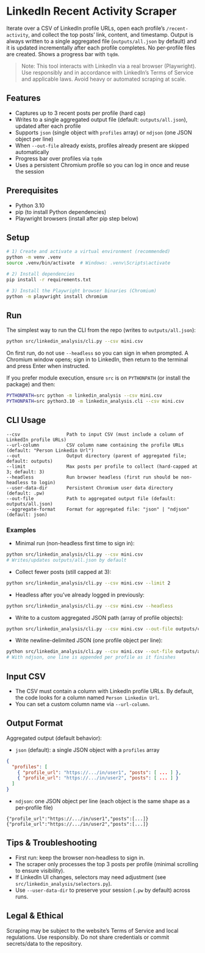 # LinkedIn Recent Activity Scraper

Iterate over a CSV of LinkedIn profile URLs, open each profile’s `/recent-activity`, and collect the top posts’ link, content, and timestamp. Output is always written to a single aggregated file (`outputs/all.json` by default) and it is updated incrementally after each profile completes. No per‑profile files are created. Shows a progress bar with `tqdm`.

> Note: This tool interacts with LinkedIn via a real browser (Playwright). Use responsibly and in accordance with LinkedIn’s Terms of Service and applicable laws. Avoid heavy or automated scraping at scale.

## Features
- Captures up to 3 recent posts per profile (hard cap)
- Writes to a single aggregated output file (default: `outputs/all.json`), updated after each profile
- Supports `json` (single object with `profiles` array) or `ndjson` (one JSON object per line)
- When `--out-file` already exists, profiles already present are skipped automatically
- Progress bar over profiles via `tqdm`
- Uses a persistent Chromium profile so you can log in once and reuse the session

## Prerequisites
- Python 3.10
- pip (to install Python dependencies)
- Playwright browsers (install after pip step below)

## Setup
```bash
# 1) Create and activate a virtual environment (recommended)
python -m venv .venv
source .venv/bin/activate  # Windows: .venv\Scripts\activate

# 2) Install dependencies
pip install -r requirements.txt

# 3) Install the Playwright browser binaries (Chromium)
python -m playwright install chromium
```

## Run
The simplest way to run the CLI from the repo (writes to `outputs/all.json`):
```bash
python src/linkedin_analysis/cli.py --csv mini.csv
```

On first run, do not use `--headless` so you can sign in when prompted. A Chromium window opens; sign in to LinkedIn, then return to the terminal and press Enter when instructed.

If you prefer module execution, ensure `src` is on `PYTHONPATH` (or install the package) and then:
```bash
PYTHONPATH=src python -m linkedin_analysis --csv mini.csv
PYTHONPATH=src python3.10 -m linkedin_analysis.cli --csv mini.csv
```

## CLI Usage
```text
--csv                 Path to input CSV (must include a column of LinkedIn profile URLs)
--url-column          CSV column name containing the profile URLs (default: "Person Linkedin Url")
--out                 Output directory (parent of aggregated file; default: outputs)
--limit               Max posts per profile to collect (hard-capped at 3; default: 3)
--headless            Run browser headless (first run should be non-headless to login)
--user-data-dir       Persistent Chromium user data directory (default: .pw)
--out-file            Path to aggregated output file (default: outputs/all.json)
--aggregate-format    Format for aggregated file: "json" | "ndjson" (default: json)
```

### Examples
- Minimal run (non-headless first time to sign in):
```bash
python src/linkedin_analysis/cli.py --csv mini.csv
# Writes/updates outputs/all.json by default
```

- Collect fewer posts (still capped at 3):
```bash
python src/linkedin_analysis/cli.py --csv mini.csv --limit 2
```

- Headless after you’ve already logged in previously:
```bash
python src/linkedin_analysis/cli.py --csv mini.csv --headless
```

- Write to a custom aggregated JSON path (array of profile objects):
```bash
python src/linkedin_analysis/cli.py --csv mini.csv --out-file outputs/custom_all.json
```

- Write newline-delimited JSON (one profile object per line):
```bash
python src/linkedin_analysis/cli.py --csv mini.csv --out-file outputs/all.ndjson --aggregate-format ndjson
# With ndjson, one line is appended per profile as it finishes
```

## Input CSV
- The CSV must contain a column with LinkedIn profile URLs. By default, the code looks for a column named `Person Linkedin Url`.
- You can set a custom column name via `--url-column`.

## Output Format

Aggregated output (default behavior):
- `json` (default): a single JSON object with a `profiles` array
```json
{
  "profiles": [
    { "profile_url": "https://.../in/user1", "posts": [ ... ] },
    { "profile_url": "https://.../in/user2", "posts": [ ... ] }
  ]
}
```

- `ndjson`: one JSON object per line (each object is the same shape as a per‑profile file)
```text
{"profile_url":"https://.../in/user1","posts":[...]}
{"profile_url":"https://.../in/user2","posts":[...]}
```

## Tips & Troubleshooting
- First run: keep the browser non‑headless to sign in.
- The scraper only processes the top 3 posts per profile (minimal scrolling to ensure visibility).
- If LinkedIn UI changes, selectors may need adjustment (see `src/linkedin_analysis/selectors.py`).
- Use `--user-data-dir` to preserve your session (`.pw` by default) across runs.

## Legal & Ethical
Scraping may be subject to the website’s Terms of Service and local regulations. Use responsibly. Do not share credentials or commit secrets/data to the repository.
